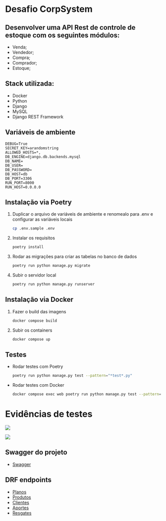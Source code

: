 # Desafio CorpSystem

## Desenvolver uma API Rest de controle de estoque com os seguintes módulos:
- Venda;
- Vendedor;
- Compra;
- Comprador;
- Estoque;

## Stack utilizada:

- Docker
- Python
- Django
- MySQL
- Django REST Framework

## Variáveis de ambiente

    DEBUG=True
    SECRET_KEY=arandomstring
    ALLOWED_HOSTS=*,
    DB_ENGINE=django.db.backends.mysql
    DB_NAME=
    DB_USER=
    DB_PASSWORD=
    DB_HOST=db
    DB_PORT=3306
    RUN_PORT=8000
    RUN_HOST=0.0.0.0

## Instalação via Poetry

1. Duplicar o arquivo de variáveis de ambiente e renomealo para .env e configurar as variáveis locais
    ```sh
    cp .env.sample .env 
    ```

2. Instalar os requisitos
    ```sh
    poetry install
    ```

3. Rodar as migrações para criar as tabelas no banco de dados
    ```sh
    poetry run python manage.py migrate
    ```

4. Subir o servidor local
    ```sh
    poetry run python manage.py runserver
    ```

## Instalação via Docker

1. Fazer o build das imagens
    ```sh
    docker compose build
    ```

2. Subir os containers
    ```sh
    docker compose up
    ```

## Testes
- Rodar testes com Poetry
    ```sh
    poetry run python manage.py test --pattern="*test*.py"
    ```
- Rodar testes com Docker
    ```sh
    docker compose exec web poetry run python manage.py test --pattern="*test*.py"
    ```

# Evidências de testes

[![](https://markdown-videos-api.jorgenkh.no/youtube/8UNjDKrjlEI)](https://youtu.be/8UNjDKrjlEI)

[![](https://markdown-videos-api.jorgenkh.no/youtube/hb8Szb8fiwE)](https://youtu.be/hb8Szb8fiwE)


## Swagger do projeto

- [Swagger](http://localhost:8000/swagger/)


## DRF endpoints

- [Planos](http://localhost:8000/planos/)
- [Produtos](http://localhost:8000/produtos/)
- [Clientes](http://localhost:8000/clientes/)
- [Aportes](http://localhost:8000/planos/aportes/)
- [Resgates](http://localhost:8000/planos/aportes/)
